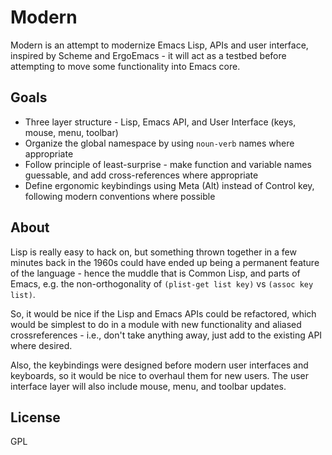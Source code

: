 
# Modern

Modern is an attempt to modernize Emacs Lisp, APIs and user interface, inspired
by Scheme and ErgoEmacs - it will act as a testbed before attempting to move
some functionality into Emacs core.


## Goals

* Three layer structure - Lisp, Emacs API, and User Interface (keys, mouse, menu, toolbar)
* Organize the global namespace by using `noun-verb` names where appropriate
* Follow principle of least-surprise - make function and variable names guessable, and add cross-references where appropriate
* Define ergonomic keybindings using Meta (Alt) instead of Control key, following modern conventions where possible


## About

Lisp is really easy to hack on, but something thrown together in a few minutes
back in the 1960s could have ended up being a permanent feature of the language -
hence the muddle that is Common Lisp, and parts of Emacs, e.g. the
non-orthogonality of `(plist-get list key)` vs `(assoc key list)`.

So, it would be nice if the Lisp and Emacs APIs could be refactored, which would
be simplest to do in a module with new functionality and aliased crossreferences - i.e.,
don't take anything away, just add to the existing API where desired.

Also, the keybindings were designed before modern user interfaces and keyboards,
so it would be nice to overhaul them for new users. The user interface layer
will also include mouse, menu, and toolbar updates.



## License

GPL

